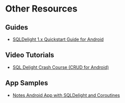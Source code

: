 # Other Resources

## Guides

- [SQLDelight 1.x Quickstart Guide for Android](https://handstandsam.com/2019/08/23/sqldelight-1-x-quick-start-guide-for-android/)

## Video Tutorials
- [SQL Delight Crash Course (CRUD for Android)](https://youtu.be/a2JbtyMPMH0)

## App Samples
- [Notes Android App with SQLDelight and Coroutines](https://github.com/muazdev26/Notsi)
